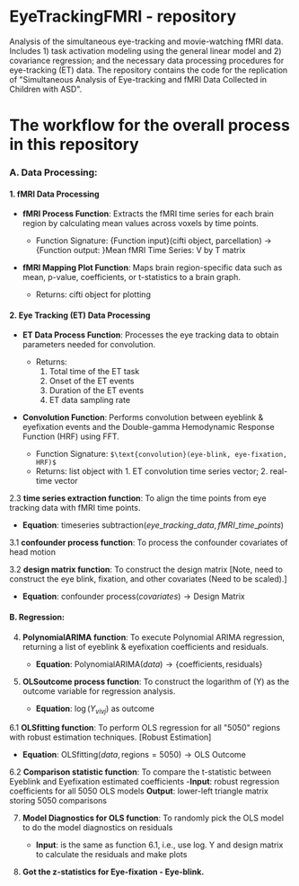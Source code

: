 # EyeTrackingFMRI - repository
Analysis of the simultaneous eye-tracking and movie-watching fMRI data. Includes 1) task activation modeling using the general linear model and 2) covariance regression; and the necessary data processing procedures for eye-tracking (ET) data. The repository contains the code for the replication of "Simultaneous Analysis of Eye-tracking and fMRI Data Collected in Children with ASD".

# The workflow for the overall process in this repository

### A. Data Processing:

#### 1. fMRI Data Processing
- **fMRI Process Function**: Extracts the fMRI time series for each brain region by calculating mean values across voxels by time points.
  - Function Signature: {Function input}(cifti object, parcellation) $\rightarrow$ {Function output: }Mean fMRI Time Series: V by T matrix

- **fMRI Mapping Plot Function**: Maps brain region-specific data such as mean, p-value, coefficients, or t-statistics to a brain graph.
  - Returns: cifti object for plotting

#### 2. Eye Tracking (ET) Data Processing
- **ET Data Process Function**: Processes the eye tracking data to obtain parameters needed for convolution.
  - Returns:
    1. Total time of the ET task
    2. Onset of the ET events
    3. Duration of the ET events
    4. ET data sampling rate

- **Convolution Function**: Performs convolution between eyeblink & eyefixation events and the Double-gamma Hemodynamic Response Function (HRF) using FFT.
  - Function Signature: `$\text{convolution}(eye-blink, eye-fixation, HRF)$`
  - Returns: list object with 1. ET convolution time series vector; 2. real-time vector

2.3 **time series extraction function**: To align the time points from eye tracking data with fMRI time points.

   - **Equation**: $\text{timeseries subtraction}(eye\_tracking\_data, fMRI\_time\_points)$

3.1 **confounder process function**: To process the confounder covariates of head motion 

3.2 **design matrix function**: To construct the design matrix [Note, need to construct the eye blink, fixation, and other covariates (Need to be scaled).]

   - **Equation**: $\text{confounder process}(covariates) \rightarrow \text{Design Matrix}$

#### B. Regression:

4. **PolynomialARIMA function**: To execute Polynomial ARIMA regression, returning a list of eyeblink & eyefixation coefficients and residuals.

   - **Equation**: $\text{PolynomialARIMA}(data) \rightarrow \{\text{coefficients}, \text{residuals}\}$

5. **OLSoutcome process function**: To construct the logarithm of \(Y\) as the outcome variable for regression analysis.

   - **Equation**: $\log(Y_{vivj}) \text{ as outcome}$

6.1 **OLSfitting function**: To perform OLS regression for all "5050" regions with robust estimation techniques. [Robust Estimation]
   - **Equation**: $\text{OLSfitting}(data, \text{regions}=5050) \rightarrow \text{OLS Outcome}$

6.2 **Comparison statistic function**: To compare the t-statistic between Eyeblink and Eyefixation estimated coefficients
    -**Input**: robust regression coefficients for all 5050 OLS models
    **Output**: lower-left triangle matrix storing 5050 comparisons 

7. **Model Diagnostics for OLS function**: To randomly pick the OLS model to do the model diagnostics on residuals
   - **Input**: is the same as function 6.1, i.e., use log. Y and design matrix to calculate the residuals and make plots

8. **Got the z-statistics for Eye-fixation - Eye-blink.**
